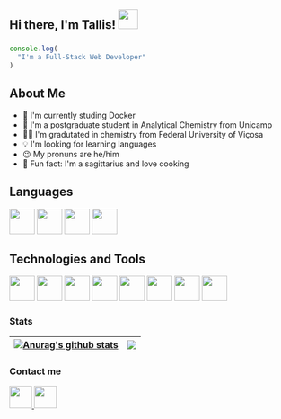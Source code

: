 <h2 align="left"> Hi there, I'm Tallis! <img src="https://raw.githubusercontent.com/MartinHeinz/MartinHeinz/master/wave.gif" width="35px"></h2>

###

<!--<img align="right" height="325" src="https://cdn4.iconfinder.com/data/icons/pop-scenes/1000/navigation___explore_space_exploration_astronaut_planets_planet-512.png"  />-->

###

```javascript
console.log(
  "I'm a Full-Stack Web Developer"
)
```

<h2 align="left">About Me</h2>

- 🚀  I'm currently studing Docker
- 🧪  I'm a postgraduate student in Analytical Chemistry from Unicamp
- 👨‍🎓  I'm gradutated in chemistry from Federal University of Viçosa
- 💡  I'm looking for learning languages
- 😉  My pronuns are he/him 
- 🏹  Fun fact: I'm a sagittarius and love cooking

<h2 align="left">Languages</h2>
<div>
  <img height="45" src="https://cdn.jsdelivr.net/gh/devicons/devicon/icons/javascript/javascript-plain.svg" />
  <img height="45" src="https://cdn.jsdelivr.net/gh/devicons/devicon/icons/typescript/typescript-plain.svg" />
  <img height="45" src="https://cdn.jsdelivr.net/gh/devicons/devicon/icons/python/python-original.svg" />
  <img height="45" src="https://cdn.jsdelivr.net/gh/devicons/devicon/icons/julia/julia-original-wordmark.svg" />
</div>

<h2 align="left">Technologies and Tools</h2>
<div>
  <img height="45" src="https://cdn.jsdelivr.net/gh/devicons/devicon/icons/html5/html5-plain.svg" />
  <img height="45" src="https://cdn.jsdelivr.net/gh/devicons/devicon/icons/css3/css3-plain.svg" />
  <img height="45" src="https://cdn.jsdelivr.net/gh/devicons/devicon/icons/react/react-original.svg" />
  <img height="45" src="https://cdn.jsdelivr.net/gh/devicons/devicon/icons/nodejs/nodejs-plain.svg" />
  <img height="45" src="https://cdn.jsdelivr.net/gh/devicons/devicon/icons/express/express-original.svg" />
  <img height="45" src="https://cdn.jsdelivr.net/gh/devicons/devicon/icons/postgresql/postgresql-plain.svg" />
  <img height="45" src="https://cdn.jsdelivr.net/gh/devicons/devicon/icons/mongodb/mongodb-plain.svg" />
  <img height="45" src="https://cdn.jsdelivr.net/gh/devicons/devicon/icons/git/git-original.svg" />
</div>

### Stats

| <a href="https://github.com/anuraghazra/github-readme-stats"><img align="center" src="https://github-readme-stats.vercel.app/api?username=Tallispt&hide=stars&count_private=true&show_icons=true&theme=graywhite&hide_border=true" alt="Anurag's github stats" /></a> | <a href="https://github.com/anuraghazra/github-readme-stats"><img align="center" src="https://github-readme-stats.vercel.app/api/top-langs/?username=Tallispt&theme=graywhite&hide_border=true&layout=compact" /></a> |
| ------------- | ------------- |

### Contact me

  <a href="https://www.linkedin.com/in/tallis-tonon-462816207/">
  <img height="40" src="https://cdn2.iconfinder.com/data/icons/social-icon-3/512/social_style_3_in-306.png"/>
</a>
  <a href="mailto:tallispt@gmail.com">
  <img height="40" src="https://cdn4.iconfinder.com/data/icons/logos-brands-in-colors/48/google-gmail-512.png"/>
</a>
